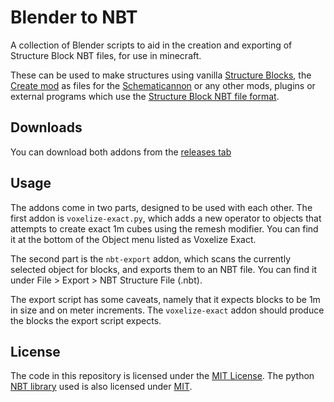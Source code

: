 # Blender to NBT
A collection of Blender scripts to aid in the creation and exporting of Structure Block NBT files, for use in minecraft. 

These can be used to make structures using vanilla [Structure Blocks](https://minecraft.fandom.com/wiki/Structure_Block), the [Create mod](https://www.curseforge.com/minecraft/mc-mods/create) as files for the [Schematicannon](https://create.fandom.com/wiki/Schematicannon) or any other mods, plugins or external programs which use the [Structure Block NBT file format](https://minecraft.fandom.com/wiki/Structure_Block_file_format).

## Downloads

You can download both addons from the [releases tab](https://github.com/underscoren/blender-to-nbt/releases)

## Usage

The addons come in two parts, designed to be used with each other. The first addon is `voxelize-exact.py`, which adds a new operator to objects that attempts to create exact 1m cubes using the remesh modifier. You can find it at the bottom of the Object menu listed as Voxelize Exact.

The second part is the `nbt-export` addon, which scans the currently selected object for blocks, and exports them to an NBT file. You can find it under File > Export > NBT Structure File (.nbt).

The export script has some caveats, namely that it expects blocks to be 1m in size and on meter increments. The `voxelize-exact` addon should produce the blocks the export script expects.

## License

The code in this repository is licensed under the [MIT License](LICENSE.md). The python [NBT library](https://github.com/twoolie/NBT) used is also licensed under [MIT](nbt-export/nbt/LICENSE.txt).
